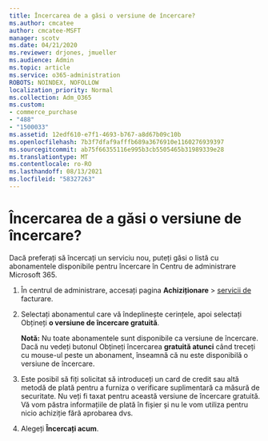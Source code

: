 ```yaml
---
title: Încercarea de a găsi o versiune de încercare?
ms.author: cmcatee
author: cmcatee-MSFT
manager: scotv
ms.date: 04/21/2020
ms.reviewer: drjones, jmueller
ms.audience: Admin
ms.topic: article
ms.service: o365-administration
ROBOTS: NOINDEX, NOFOLLOW
localization_priority: Normal
ms.collection: Adm_O365
ms.custom:
- commerce_purchase
- "488"
- "1500033"
ms.assetid: 12edf610-e7f1-4693-b767-a8d67b09c10b
ms.openlocfilehash: 7b3f7dfaf9afffb689a3676910e1160276939397
ms.sourcegitcommit: ab75f66355116e995b3cb5505465b31989339e28
ms.translationtype: MT
ms.contentlocale: ro-RO
ms.lasthandoff: 08/13/2021
ms.locfileid: "58327263"
---
```

# <a name="trying-to-find-a-trial"></a>Încercarea de a găsi o versiune de încercare?

Dacă preferați să încercați un serviciu nou, puteți găsi o listă cu abonamentele disponibile pentru încercare în Centru de administrare Microsoft 365.
  
1. În centrul de administrare, accesați pagina **Achiziționare** \> [servicii de](https://go.microsoft.com/fwlink/p/?linkid=868433) facturare.

2. Selectați abonamentul care vă îndeplinește cerințele, apoi selectați Obțineți  **o versiune de încercare gratuită**.

    **Notă:** Nu toate abonamentele sunt disponibile ca versiune de încercare. Dacă nu vedeți butonul Obțineți încercarea **gratuită atunci** când treceți cu mouse-ul peste un abonament, înseamnă că nu este disponibilă o versiune de încercare.
  
3. Este posibil să fiți solicitat să introduceți un card de credit sau altă metodă de plată pentru a furniza o verificare suplimentară ca măsură de securitate. Nu veți fi taxat pentru această versiune de încercare gratuită. Vă vom păstra informațiile de plată în fișier și nu le vom utiliza pentru nicio achiziție fără aprobarea dvs.

4. Alegeți **Încercați acum**.